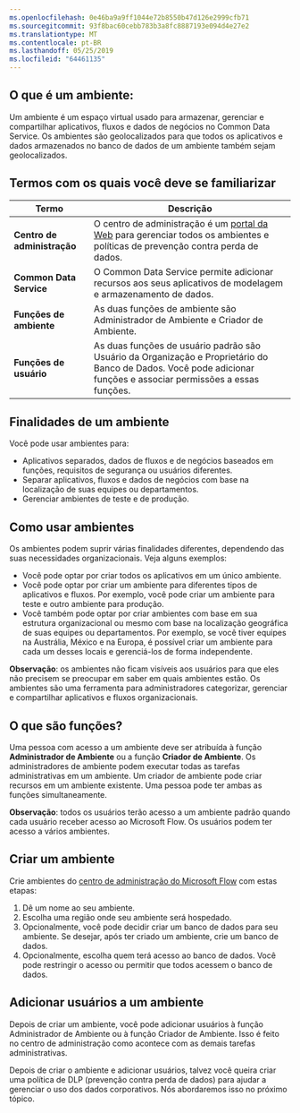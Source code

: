 ```yaml
---
ms.openlocfilehash: 0e46ba9a9ff1044e72b8550b47d126e2999cfb71
ms.sourcegitcommit: 93f8bac60cebb783b3a8fc8887193e094d4e27e2
ms.translationtype: MT
ms.contentlocale: pt-BR
ms.lasthandoff: 05/25/2019
ms.locfileid: "64461135"
---
```

## <a name="what-is-an-environment"></a>O que é um ambiente:
Um ambiente é um espaço virtual usado para armazenar, gerenciar e compartilhar aplicativos, fluxos e dados de negócios no Common Data Service. Os ambientes são geolocalizados para que todos os aplicativos e dados armazenados no banco de dados de um ambiente também sejam geolocalizados.  

## <a name="terms-you-should-get-familiar-with"></a>Termos com os quais você deve se familiarizar

| **Termo** | **Descrição** |
| --- | --- |
| **Centro de administração** |O centro de administração é um [portal da Web](https://admin.flow.microsoft.com) para gerenciar todos os ambientes e políticas de prevenção contra perda de dados. |
| **Common Data Service** |O Common Data Service permite adicionar recursos aos seus aplicativos de modelagem e armazenamento de dados. |
| **Funções de ambiente** |As duas funções de ambiente são Administrador de Ambiente e Criador de Ambiente. |
| **Funções de usuário** |As duas funções de usuário padrão são Usuário da Organização e Proprietário do Banco de Dados. Você pode adicionar funções e associar permissões a essas funções. |

## <a name="purposes-for-an-environment"></a>Finalidades de um ambiente
Você pode usar ambientes para:  

* Aplicativos separados, dados de fluxos e de negócios baseados em funções, requisitos de segurança ou usuários diferentes.  
* Separar aplicativos, fluxos e dados de negócios com base na localização de suas equipes ou departamentos.
* Gerenciar ambientes de teste e de produção.  

## <a name="how-to-use-environments"></a>Como usar ambientes
Os ambientes podem suprir várias finalidades diferentes, dependendo das suas necessidades organizacionais. Veja alguns exemplos:  

* Você pode optar por criar todos os aplicativos em um único ambiente. 
* Você pode optar por criar um ambiente para diferentes tipos de aplicativos e fluxos. Por exemplo, você pode criar um ambiente para teste e outro ambiente para produção.  
* Você também pode optar por criar ambientes com base em sua estrutura organizacional ou mesmo com base na localização geográfica de suas equipes ou departamentos. Por exemplo, se você tiver equipes na Austrália, México e na Europa, é possível criar um ambiente para cada um desses locais e gerenciá-los de forma independente.  

**Observação**: os ambientes não ficam visíveis aos usuários para que eles não precisem se preocupar em saber em quais ambientes estão. Os ambientes são uma ferramenta para administradores categorizar, gerenciar e compartilhar aplicativos e fluxos organizacionais.  

## <a name="what-are-roles"></a>O que são funções?
Uma pessoa com acesso a um ambiente deve ser atribuída à função **Administrador de Ambiente** ou a função **Criador de Ambiente**. Os administradores de ambiente podem executar todas as tarefas administrativas em um ambiente. Um criador de ambiente pode criar recursos em um ambiente existente. Uma pessoa pode ter ambas as funções simultaneamente.  

**Observação**: todos os usuários terão acesso a um ambiente padrão quando cada usuário receber acesso ao Microsoft Flow. Os usuários podem ter acesso a vários ambientes.  

## <a name="create-an-environment"></a>Criar um ambiente
Crie ambientes do [centro de administração do Microsoft Flow](https://admin.flow.microsoft.com) com estas etapas:  

1. Dê um nome ao seu ambiente.
2. Escolha uma região onde seu ambiente será hospedado.
3. Opcionalmente, você pode decidir criar um banco de dados para seu ambiente. Se desejar, após ter criado um ambiente, crie um banco de dados.
4. Opcionalmente, escolha quem terá acesso ao banco de dados. Você pode restringir o acesso ou permitir que todos acessem o banco de dados. 

## <a name="add-users-to-an-environment"></a>Adicionar usuários a um ambiente
Depois de criar um ambiente, você pode adicionar usuários à função Administrador de Ambiente ou à função Criador de Ambiente. Isso é feito no centro de administração como acontece com as demais tarefas administrativas.  

Depois de criar o ambiente e adicionar usuários, talvez você queira criar uma política de DLP (prevenção contra perda de dados) para ajudar a gerenciar o uso dos dados corporativos. Nós abordaremos isso no próximo tópico. 

